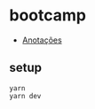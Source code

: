 # bootcamp
- [Anotações](https://www.notion.so/nenitfeadrocketseat/GoStack-11-9aa1f5390b77432a8b150e175580af3f)

## setup
```
yarn
yarn dev
```
